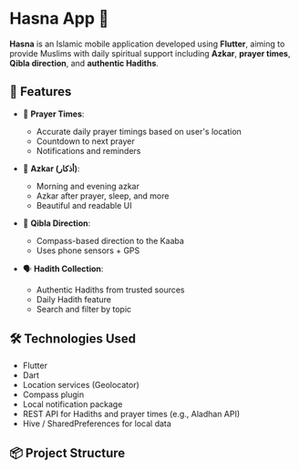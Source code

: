 # Hasna App 🌙

**Hasna** is an Islamic mobile application developed using **Flutter**, aiming to provide Muslims with daily spiritual support including **Azkar**, **prayer times**, **Qibla direction**, and **authentic Hadiths**.

## 📱 Features

- 🕋 **Prayer Times**:
  - Accurate daily prayer timings based on user's location
  - Countdown to next prayer
  - Notifications and reminders

- 📖 **Azkar (أذكار)**:
  - Morning and evening azkar
  - Azkar after prayer, sleep, and more
  - Beautiful and readable UI

- 🧭 **Qibla Direction**:
  - Compass-based direction to the Kaaba
  - Uses phone sensors + GPS

- 🗣️ **Hadith Collection**:
  - Authentic Hadiths from trusted sources
  - Daily Hadith feature
  - Search and filter by topic

## 🛠️ Technologies Used

- Flutter
- Dart
- Location services (Geolocator)
- Compass plugin
- Local notification package
- REST API for Hadiths and prayer times (e.g., Aladhan API)
- Hive / SharedPreferences for local data

## 📦 Project Structure

